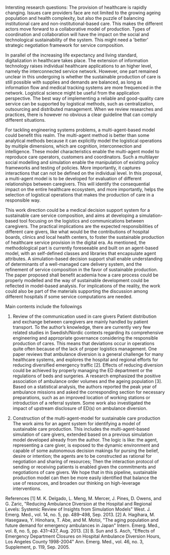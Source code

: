 Intersting research questions:
The provision of healthcare is rapidly changing. Issues care providers face are not limited to the growing ageing population and health complexity, but also the puzzle of balancing institutional care and non-institutional-based care. This makes the different actors move forward to a collaborative model of production. Types of coordination and collaboration will have the impact on the social and technological sustainability of the system. This might need a 'better' strategic negotiation framework for service composition.

In parallel of the increasing life expectancy and living standard, digitalization in healthcare takes place. The extension of information technology raises individual healthcare applications to an higher level, namely the interconnected service network. However, one part remained unclear in this undergoing is whether the sustainable production of care is still possible with supplies and demands are balanced, as long as information flow and medical tracking systems are more frequenced in the network. Logistical science might be useful from the application perspective. The best way of implementing a reliable and good-quality care service can be supported by logistical methods, such as centralization, outsourcing and distributed management. When we review researches and practices, there is however no obvious a clear guideline that can comply different situations. 

For tackling engineering systems problems, a multi-agent-based model could benefit this realm. The multi-agent method is better than some analytical methods because it can explicitly model the logistical operations by muitiple dimensions, which are cognition, interconnection and intelligence. These model characteristics enable the multi-agent model to reproduce care operators, customers and coordinators. Such a multilayer social modelling and simulation enable the manipulation of existing policy frameworks and testing of policies. More importantly, it captures interactions that can not be defined on the individual level. In this proposal, a multi-agent model is to be developed for evaluation of different relationships between caregivers. This will identify the consequential impact on the entire healthcare ecosystem, and more importantly, helps the selection of logistical operations that makes the production of care in a responsible way.

This work direction could be a medical decision support system for a sustainable care service composition, and aims at developing a simulation-based tool focusing on the logistics and communications between caregivers. The practical implications are the expected responsibilities of different care givers, like what would be the contributions of hospital boards, clinics and local health centers, to foster the sustainable production of healthcare service provision in the digital era. As mentioned, the methodological part is currently foreseeable and built on an agent-based model, with an self-defined classes and libraries that encapsulate agent attributes. A simulation-based decision support shall enable understanding of determinants of a well-managed care delivery system, and the refinement of service composition in the favor of sustainable production. The paper proposed shall benefit academia how a care process could be properly modelled and the way of sustainable development could be reflected in model-based analysis. For implications of the reality, the work could also be part of the materials supporting the discussion among different hospitals if some service computations are needed.

Main contents include the followings 
1. Review of the communication used in care givers
Patient distribution and exchange between caregivers are mainly handled by patient transport. To the author’s knowledge, there are currently very few related studies in Swedish/Nordic contexts regarding its comprehensive engineering and appropriate governance considering the responsible production of cares. This means that deviations occur in operations quite often because of the lack of proper logistics management. One paper reviews that  ambulance diversion is a general challenge for many healthcare systems, and explores the hospital and regional efforts for reducing diversified emergency traffic [2]. Effects of reducing diversion could be achieved by properly managing the ED department or the regulations of beds and surgeries. A research emphasized the positive association of ambulance order volumes and the ageing population [3]. Based on a statistical analysis, the authors reported the peak year of ambulance missions and asked the corresponding section for necessary preparations, such as an improved location of working stations or introduction of a referral system. Some work also investigated the impact of upstream disclosure of ED(s) on ambulance diversion. 

2. Construction of the multi-agent-model for sustainable care production
The work aims for an agent system for identifying a model of sustainable care production. This includes the multi-agent-based simulation of care givers, extended based on a previous simulation model developed already from the author. The logic is like: the agent, representing a care giver, is exposed to the dynamic environment and capable of some autonomous decision makings for pursing the belief, desire or intention; the agents are to be constructed as rational for negotiation and sharing of resources; Then the interaction protocol of sending or receiving patients is enabled given the commitments and negotiations of care givers. We hope that in this pipeline, sustainable production model can then be more easily identified that balance the use of resources, and broaden our thinking on high-leverage interventions.

References
[1]	M. K. Delgado, L. Meng, M. Mercer, J. Pines, D. Owens, and G. Zaric, "Reducing Ambulance Diversion at the Hospital and Regional Levels: Systemic Review of Insights from Simulation Models" West. J. Emerg. Med., vol. 14, no. 5, pp. 489–498, Sep. 2013.
[2]	A. Hagihara, M. Hasegawa, Y. Hinohara, T. Abe, and M. Motoi, "The aging population and future demand for emergency ambulances in Japan" Intern. Emerg. Med., vol. 8, no. 5, pp. 431–437, Aug. 2013.
[3]	B. Sun and S. Asch, "Effects of Emergency Department Closures on Hospital Ambulance Diversion Hours, Los Angeles County 1998-2004" Ann. Emerg. Med., vol. 46, no. 3, Supplement, p. 119, Sep. 2005.


